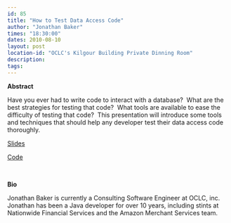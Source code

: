 ```yaml
---
id: 85
title: "How to Test Data Access Code"
author: "Jonathan Baker"
times: "18:30:00"
dates: 2010-08-10
layout: post
location-id: "OCLC's Kilgour Building Private Dinning Room"  
description: 
tags: 
---
```

 **Abstract**

Have you ever had to write code to interact with a database?&nbsp; What are the best strategies for testing that code?&nbsp; What tools are available to ease the difficulty of testing that code?&nbsp; This presentation will introduce some tools and techniques that should help any developer test their data access code thoroughly.

[Slides](downloads/db_testing.ppt)

[Code](downloads/DatabaseTesting.tar.gz)

&nbsp;

**Bio**

Jonathan Baker is currently a Consulting Software Engineer at OCLC, inc.&nbsp; Jonathan has been a Java developer for over 10 years, including stints at Nationwide Financial Services and the Amazon Merchant Services team.

